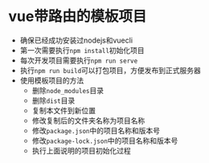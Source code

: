 # vue带路由的模板项目

- 确保已经成功安装过nodejs和vuecli
- 第一次需要执行`npm install`初始化项目
- 每次开发项目需要执行`npm run serve`
- 执行`npm run build`可以打包项目，方便发布到正式服务器
- 使用模板项目的方法
  - 删除`node_modules`目录
  - 删除`dist`目录
  - 复制本文件到新位置
  - 修改复制后的文件夹名称为项目名称
  - 修改`package.json`中的项目名称和版本号
  - 修改`package-lock.json`中的项目名称和版本号
  - 执行上面说明的项目初始化过程
  